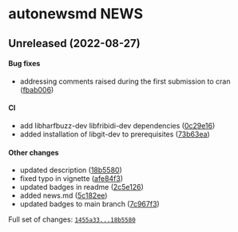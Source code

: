 # autonewsmd NEWS

## Unreleased (2022-08-27)

#### Bug fixes

-   addressing comments raised during the first submission to cran
    ([fbab006](https://github.com/kapsner/autonewsmd.git/tree/fbab006658f4a26b4112e5413af5f3da88bd68bb))

#### CI

-   add libharfbuzz-dev libfribidi-dev dependencies
    ([0c29e16](https://github.com/kapsner/autonewsmd.git/tree/0c29e16decfced092530918eb1411064c263754f))
-   added installation of libgit-dev to prerequisites
    ([73b63ea](https://github.com/kapsner/autonewsmd.git/tree/73b63ea32d255e6f2b697124059e05c4affd9294))

#### Other changes

-   updated description
    ([18b5580](https://github.com/kapsner/autonewsmd.git/tree/18b558032c7cd5e8619afe7a1da6f0ddbc1fc9b5))
-   fixed typo in vignette
    ([afe84f3](https://github.com/kapsner/autonewsmd.git/tree/afe84f3748e4c504b90f878c78e4edd2f6c76503))
-   updated badges in readme
    ([2c5e126](https://github.com/kapsner/autonewsmd.git/tree/2c5e126abdb69978640166ced935601de406e025))
-   added news.md
    ([5c182ee](https://github.com/kapsner/autonewsmd.git/tree/5c182eedbfd3dd26383aff59663c7e1ab6262973))
-   updated badges to main branch
    ([7c967f3](https://github.com/kapsner/autonewsmd.git/tree/7c967f3424fdd88390792d3a3053902349974153))

Full set of changes:
[`1455a33...18b5580`](https://github.com/kapsner/autonewsmd.git/compare/1455a33...18b5580)
